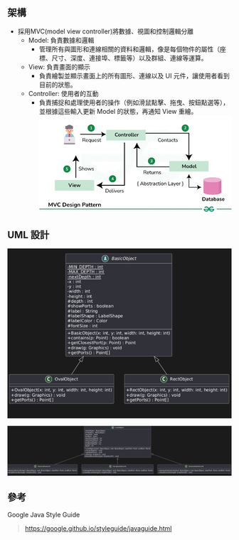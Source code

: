 ## 架構
- 採用MVC(model view controller)將數據、視圖和控制邏輯分離
  - Model: 負責數據和邏輯
    - 管理所有與圖形和連線相關的資料和邏輯，像是每個物件的屬性（座標、尺寸、深度、連接埠、標籤等）以及群組、連線等運算。
  - View: 負責畫面的顯示
    - 負責繪製並顯示畫面上的所有圖形、連線以及 UI 元件，讓使用者看到目前的狀態。
  - Controller: 使用者的互動
    - 負責捕捉和處理使用者的操作（例如滑鼠點擊、拖曳、按鈕點選等），並根據這些輸入更新 Model 的狀態，再通知 View 重繪。
![img.png](readme_img/img1.png)

## UML 設計
![img.png](readme_img/img2.png)

![img.png](readme_img/img3.png)

## 參考
Google Java Style Guide
> https://google.github.io/styleguide/javaguide.html
